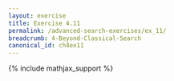 ```yaml
---
layout: exercise
title: Exercise 4.11
permalink: /advanced-search-exercises/ex_11/
breadcrumb: 4-Beyond-Classical-Search
canonical_id: ch4ex11
---
```


{% include mathjax_support %}



